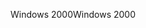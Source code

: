 <span data-ttu-id="194ce-101">Windows 2000</span><span class="sxs-lookup"><span data-stu-id="194ce-101">Windows 2000</span></span>